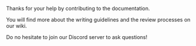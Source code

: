 
Thanks for your help by contributing to the documentation.

You will find more about the writing guidelines and the review processes on our wiki.

Do no hesitate to join our Discord server to ask questions!
